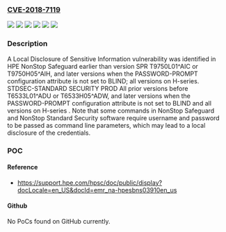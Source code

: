### [CVE-2018-7119](https://cve.mitre.org/cgi-bin/cvename.cgi?name=CVE-2018-7119)
![](https://img.shields.io/static/v1?label=Product&message=NonStop%20SAFEGAURD%20and%20NonStop%20H-series%20STDSEC-STANDARD%20SECURITY%20Product&color=blue)
![](https://img.shields.io/static/v1?label=Version&message=SAFEGUARD%20All%20prior%20versions%20before%20SPR%20T9750L01%5EAIC%20or%20T9750H05%5EAIH%20&color=brightgreen)
![](https://img.shields.io/static/v1?label=Version&message=all%20versions%20on%20H-series%20&color=brightgreen)
![](https://img.shields.io/static/v1?label=Version&message=all%20versions%20on%20H-series.%20STDSEC-STANDARD%20SECURITY%20PROD%20All%20prior%20versions%20before%20T6533L01%5EADU%20or%20T6533H05%5EADW%20&color=brightgreen)
![](https://img.shields.io/static/v1?label=Version&message=and%20later%20versions%20when%20the%20PASSWORD-PROMPT%20configuration%20attribute%20is%20not%20set%20to%20BLIND%20&color=brightgreen)
![](https://img.shields.io/static/v1?label=Vulnerability&message=Local%20Disclosure%20of%20Sensitive%20Information&color=brightgreen)

### Description

A Local Disclosure of Sensitive Information vulnerability was identified in HPE NonStop Safeguard earlier than version SPR T9750L01^AIC or T9750H05^AIH, and later versions when the PASSWORD-PROMPT configuration attribute is not set to BLIND; all versions on H-series. STDSEC-STANDARD SECURITY PROD All prior versions before T6533L01^ADU or T6533H05^ADW, and later versions when the PASSWORD-PROMPT configuration attribute is not set to BLIND and all versions on H-series . Note that some commands in NonStop Safeguard and NonStop Standard Security software require username and password to be passed as command line parameters, which may lead to a local disclosure of the credentials.

### POC

#### Reference
- https://support.hpe.com/hpsc/doc/public/display?docLocale=en_US&docId=emr_na-hpesbns03910en_us

#### Github
No PoCs found on GitHub currently.

